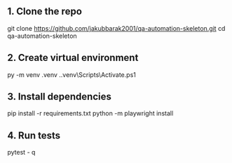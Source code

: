 ## 1. Clone the repo
git clone https://github.com/jakubbarak2001/qa-automation-skeleton.git
cd qa-automation-skeleton

## 2. Create virtual environment
py -m venv .venv
.\.venv\Scripts\Activate.ps1

## 3. Install dependencies
pip install -r requirements.txt
python -m playwright install 

## 4. Run tests
pytest - q